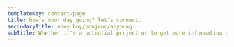 ```yaml
---
templateKey: contact-page
title: how’s your day going? let’s connect.
secondaryTitle: ahoy hoy/bonjour/anyoung
subTitle: Whether it's a potential project or to get more information about what we do, we'd be glad to talk with you.
---
```

